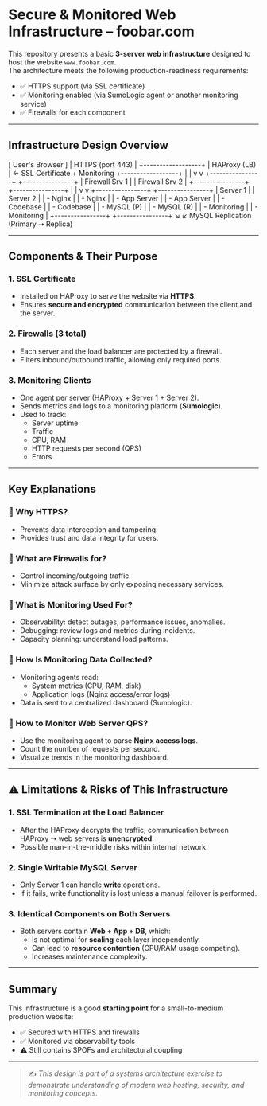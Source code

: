 # Secure & Monitored Web Infrastructure – foobar.com

This repository presents a basic **3-server web infrastructure** designed to host the website `www.foobar.com`.  
The architecture meets the following production-readiness requirements:

- ✅ HTTPS support (via SSL certificate)
- ✅ Monitoring enabled (via SumoLogic agent or another monitoring service)
- ✅ Firewalls for each component


---


## Infrastructure Design Overview

[ User's Browser ]
        |
     HTTPS (port 443)
        |
   +------------------+
   |  HAProxy (LB)    | ← SSL Certificate + Monitoring
   +------------------+
        |         |
        v         v
+----------------+  +----------------+
| Firewall Srv 1 |  | Firewall Srv 2 |
+----------------+  +----------------+
       |                    |
       v                    v
+----------------+   +----------------+
|   Server 1     |   |   Server 2     |
| - Nginx        |   | - Nginx        |
| - App Server   |   | - App Server   |
| - Codebase     |   | - Codebase     |
| - MySQL (P)    |   | - MySQL (R)    |
| - Monitoring   |   | - Monitoring   |
+----------------+   +----------------+
       ↘                ↙
   MySQL Replication (Primary ➝ Replica)


---


## Components & Their Purpose

### **1. SSL Certificate**

- Installed on HAProxy to serve the website via **HTTPS**.
- Ensures **secure and encrypted** communication between the client and the server.

### **2. Firewalls (3 total)**

- Each server and the load balancer are protected by a firewall.
- Filters inbound/outbound traffic, allowing only required ports.

### **3. Monitoring Clients**

- One agent per server (HAProxy + Server 1 + Server 2).
- Sends metrics and logs to a monitoring platform (**Sumologic**).
- Used to track:
  - Server uptime
  - Traffic
  - CPU, RAM
  - HTTP requests per second (QPS)
  - Errors

---

## Key Explanations

### 🔹 Why HTTPS?

- Prevents data interception and tampering.
- Provides trust and data integrity for users.

### 🔹 What are Firewalls for?

- Control incoming/outgoing traffic.
- Minimize attack surface by only exposing necessary services.

### 🔹 What is Monitoring Used For?

- Observability: detect outages, performance issues, anomalies.
- Debugging: review logs and metrics during incidents.
- Capacity planning: understand load patterns.

### 🔹 How Is Monitoring Data Collected?

- Monitoring agents read:
  - System metrics (CPU, RAM, disk)
  - Application logs (Nginx access/error logs)
- Data is sent to a centralized dashboard (Sumologic).

### 🔹 How to Monitor Web Server QPS?

- Use the monitoring agent to parse **Nginx access logs**.
- Count the number of requests per second.
- Visualize trends in the monitoring dashboard.


---


## ⚠️ Limitations & Risks of This Infrastructure

### 1. SSL Termination at the Load Balancer

- After the HAProxy decrypts the traffic, communication between HAProxy ➝ web servers is **unencrypted**.
- Possible man-in-the-middle risks within internal network.

### 2. Single Writable MySQL Server

- Only Server 1 can handle **write** operations.
- If it fails, write functionality is lost unless a manual failover is performed.

### 3. Identical Components on Both Servers

- Both servers contain **Web + App + DB**, which:
  - Is not optimal for **scaling** each layer independently.
  - Can lead to **resource contention** (CPU/RAM usage competing).
  - Increases maintenance complexity.


---


## Summary

This infrastructure is a good **starting point** for a small-to-medium production website:

- ✅ Secured with HTTPS and firewalls  
- ✅ Monitored via observability tools  
- ⚠️ Still contains SPOFs and architectural coupling  


---

> ✍️ *This design is part of a systems architecture exercise to demonstrate understanding of modern web hosting, security, and monitoring concepts.*
